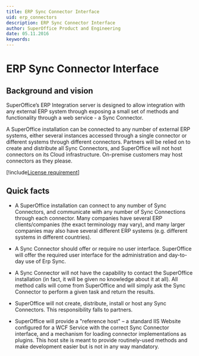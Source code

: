 ```yaml
---
title: ERP Sync Connector Interface
uid: erp_connectors
description: ERP Sync Connector Interface
author: SuperOffice Product and Engineering
date: 05.11.2016
keywords:
---
```


# ERP Sync Connector Interface

## Background and vision

SuperOffice’s ERP Integration server is designed to allow integration with any external ERP system through exposing a small set of methods and functionality through a web service - a Sync Connector.

A SuperOffice installation can be connected to any number of external ERP systems, either several instances accessed through a single connector or different systems through different connectors. Partners will be relied on to create and distribute all Sync Connectors, and SuperOffice will not host connectors on its Cloud infrastructure. On-premise customers may host connectors as they please.

[!include[License requirement](../../../../../common/includes/req-sales-prem.md)]

## Quick facts

* A SuperOffice installation can connect to any number of Sync Connectors, and communicate with any number of Sync Connections through each connector. Many companies have several ERP clients/companies (the exact terminology may vary), and many larger companies may also have several different ERP systems (e.g. different systems in different countries).

* A Sync Connector should offer or require no user interface. SuperOffice will offer the required user interface for the administration and day-to-day use of Erp Sync.

* A Sync Connector will not have the capability to contact the SuperOffice installation (in fact, it will be given no knowledge about it at all). All method calls will come from SuperOffice and will simply ask the Sync Connector to perform a given task and return the results.

* SuperOffice will not create, distribute, install or host any Sync Connectors. This responsibility falls to partners.

* SuperOffice will provide a "reference host" – a standard IIS Website configured for a WCF Service with the correct Sync Connector interface, and a mechanism for loading connector implementations as plugins. This host site is meant to provide routinely-used methods and make development easier but is not in any way mandatory.
